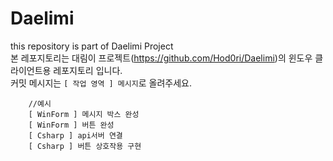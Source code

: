 # Daelimi
this repository is part of Daelimi Project  
본 레포지토리는 대림이 프로젝트(<https://github.com/Hod0ri/Daelimi>)의 윈도우 클라이언트용 레포지토리 입니다.  
커밋 메시지는 `[ 작업 영역 ] 메시지`로 올려주세요.

```Daelimi
    //예시
    [ WinForm ] 메시지 박스 완성
    [ WinForm ] 버튼 완성
    [ Csharp ] api서버 연결
    [ Csharp ] 버튼 상호작용 구현
```